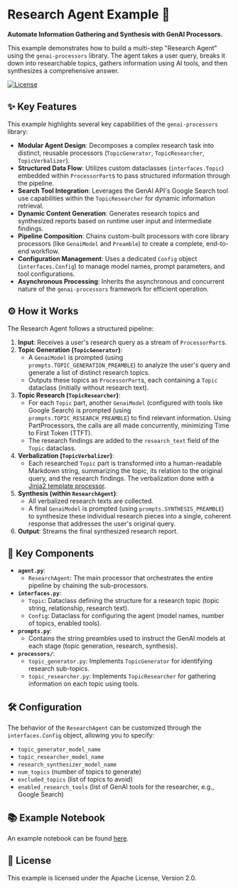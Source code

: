 # Research Agent Example 🧠

**Automate Information Gathering and Synthesis with GenAI Processors.**

This example demonstrates how to build a multi-step "Research Agent" using the
`genai-processors` library. The agent takes a user query, breaks it down into
researchable topics, gathers information using AI tools, and then synthesizes a
comprehensive answer.

[![License](https://img.shields.io/badge/License-Apache_2.0-blue.svg)](../../LICENSE)

## ✨ Key Features

This example highlights several key capabilities of the `genai-processors`
library:

*   **Modular Agent Design**: Decomposes a complex research task into distinct,
    reusable processors (`TopicGenerator`, `TopicResearcher`,
    `TopicVerbalizer`).
*   **Structured Data Flow**: Utilizes custom dataclasses (`interfaces.Topic`)
    embedded within `ProcessorPart`s to pass structured information through the
    pipeline.
*   **Search Tool Integration**: Leverages the GenAI API's Google Search tool
    use capabilities within the `TopicResearcher` for dynamic information
    retrieval.
*   **Dynamic Content Generation**: Generates research topics and synthesized
    reports based on runtime user input and intermediate findings.
*   **Pipeline Composition**: Chains custom-built processors with core library
    processors (like `GenaiModel` and `Preamble`) to create a complete,
    end-to-end workflow.
*   **Configuration Management**: Uses a dedicated `Config` object
    (`interfaces.Config`) to manage model names, prompt parameters, and tool
    configurations.
*   **Asynchronous Processing**: Inherits the asynchronous and concurrent nature
    of the `genai-processors` framework for efficient operation.

## ⚙️ How it Works

The Research Agent follows a structured pipeline:

1.  **Input**: Receives a user's research query as a stream of `ProcessorPart`s.
2.  **Topic Generation (`TopicGenerator`)**:
    *   A `GenaiModel` is prompted (using `prompts.TOPIC_GENERATION_PREAMBLE`)
        to analyze the user's query and generate a list of distinct research
        topics.
    *   Outputs these topics as `ProcessorPart`s, each containing a `Topic`
        dataclass (initially without research text).
3.  **Topic Research (`TopicResearcher`)**:
    *   For each `Topic` part, another `GenaiModel` (configured with tools like
        Google Search) is prompted (using `prompts.TOPIC_RESEARCH_PREAMBLE`) to
        find relevant information. Using PartProcessors, the calls are all made
        concurrently, minimizing Time to First Token (TTFT).
    *   The research findings are added to the `research_text` field of the
        `Topic` dataclass.
4.  **Verbalization (`TopicVerbalizer`)**:
    *   Each researched `Topic` part is transformed into a human-readable
        Markdown string, summarizing the topic, its relation to the original
        query, and the research findings. The verbalization done with a
        [Jinja2 template processor](https://github.com/google-gemini/genai-processors/blob/main/core/jinja_template.py).
5.  **Synthesis (within `ResearchAgent`)**:
    *   All verbalized research texts are collected.
    *   A final `GenaiModel` is prompted (using `prompts.SYNTHESIS_PREAMBLE`) to
        synthesize these individual research pieces into a single, coherent
        response that addresses the user's original query.
6.  **Output**: Streams the final synthesized research report.

## 🧩 Key Components

*   **`agent.py`**:
    *   `ResearchAgent`: The main processor that orchestrates the entire
        pipeline by chaining the sub-processors.
*   **`interfaces.py`**:
    *   `Topic`: Dataclass defining the structure for a research topic (topic
        string, relationship, research text).
    *   `Config`: Dataclass for configuring the agent (model names, number of
        topics, enabled tools).
*   **`prompts.py`**:
    *   Contains the string preambles used to instruct the GenAI models at each
        stage (topic generation, research, synthesis).
*   **`processors/`**:
    *   `topic_generator.py`: Implements `TopicGenerator` for identifying
        research sub-topics.
    *   `topic_researcher.py`: Implements `TopicResearcher` for gathering
        information on each topic using tools.

## 🛠️ Configuration

The behavior of the `ResearchAgent` can be customized through the
`interfaces.Config` object, allowing you to specify:

*   `topic_generator_model_name`
*   `topic_researcher_model_name`
*   `research_synthesizer_model_name`
*   `num_topics` (number of topics to generate)
*   `excluded_topics` (list of topics to avoid)
*   `enabled_research_tools` (list of GenAI tools for the researcher, e.g.,
    Google Search)

## 📚 Example Notebook

An example notebook can be found
[here](https://colab.research.google.com/github/google-gemini/genai-processors/blob/main/notebooks/research_example.ipynb).

## 📜 License

This example is licensed under the Apache License, Version 2.0.
